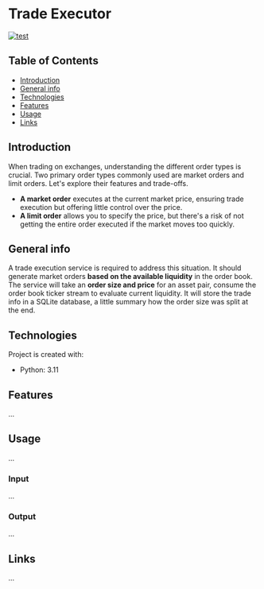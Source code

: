# Trade Executor

[![test](https://github.com/awyporkiewicz/trade-executor/actions/workflows/poetry_action.yml/badge.svg)](https://github.com/awyporkiewicz/trade-executor/actions/workflows/poetry_action.yml)


## Table of Contents
* [Introduction](#introduction)
* [General info](#general-info)
* [Technologies](#technologies)
* [Features](#features)
* [Usage](#usage)
* [Links](#links)


## Introduction
When trading on exchanges, understanding the different order types is crucial. Two primary order types commonly used are market orders and limit orders. Let's explore their features and trade-offs.
- **A market order** executes at the current market price, ensuring trade execution but offering little control over the price. 
- **A limit order** allows you to specify the price, but there's a risk of not getting the entire order executed if the market moves too quickly.

## General info
A trade execution service is required to address this situation. 
It should generate market orders **based on the available liquidity** in the order book. 
The service will take an **order size and price** for an asset pair, consume the order book ticker stream to evaluate current liquidity. 
It will store the trade info in a SQLite database, a little summary how the order size was split at the end.


## Technologies
Project is created with:
* Python: 3.11

## Features
...

## Usage
...

### Input
...

### Output
...

## Links
...